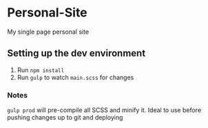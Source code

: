 # Personal-Site
My single page personal site

## Setting up the dev environment
1. Run `npm install`
2. Run `gulp` to watch `main.scss` for changes

### Notes
`gulp prod` will pre-compile all SCSS and minify it. Ideal to use before pushing changes up to git and deploying
